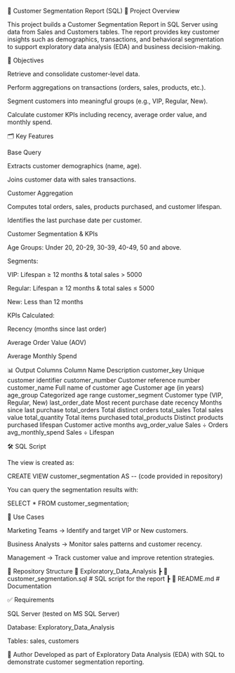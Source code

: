 📝 Customer Segmentation Report (SQL)
📌 Project Overview

This project builds a Customer Segmentation Report in SQL Server using data from Sales and Customers tables.
The report provides key customer insights such as demographics, transactions, and behavioral segmentation to support exploratory data analysis (EDA) and business decision-making.

🎯 Objectives

Retrieve and consolidate customer-level data.

Perform aggregations on transactions (orders, sales, products, etc.).

Segment customers into meaningful groups (e.g., VIP, Regular, New).

Calculate customer KPIs including recency, average order value, and monthly spend.

🗂️ Key Features

Base Query

Extracts customer demographics (name, age).

Joins customer data with sales transactions.

Customer Aggregation

Computes total orders, sales, products purchased, and customer lifespan.

Identifies the last purchase date per customer.

Customer Segmentation & KPIs

Age Groups: Under 20, 20-29, 30-39, 40-49, 50 and above.

Segments:

VIP: Lifespan ≥ 12 months & total sales > 5000

Regular: Lifespan ≥ 12 months & total sales ≤ 5000

New: Less than 12 months

KPIs Calculated:

Recency (months since last order)

Average Order Value (AOV)

Average Monthly Spend

📊 Output Columns
Column Name	Description
customer_key	    Unique customer identifier
customer_number	  Customer reference number
customer_name	    Full name of customer
age	              Customer age (in years)
age_group	        Categorized age range
customer_segment	Customer type (VIP, Regular, New)
last_order_date	  Most recent purchase date
recency	          Months since last purchase
total_orders	    Total distinct orders
total_sales	      Total sales value
total_quantity	  Total items purchased
total_products	  Distinct products purchased
lifespan	        Customer active months
avg_order_value	  Sales ÷ Orders
avg_monthly_spend	Sales ÷ Lifespan


🛠️ SQL Script

The view is created as:

CREATE VIEW customer_segmentation AS
-- (code provided in repository)


You can query the segmentation results with:

SELECT * FROM customer_segmentation;

🚀 Use Cases

Marketing Teams → Identify and target VIP or New customers.

Business Analysts → Monitor sales patterns and customer recency.

Management → Track customer value and improve retention strategies.

📂 Repository Structure
📁 Exploratory_Data_Analysis
 ┣ 📄 customer_segmentation.sql   # SQL script for the report
 ┣ 📄 README.md                   # Documentation

✅ Requirements

SQL Server (tested on MS SQL Server)

Database: Exploratory_Data_Analysis

Tables: sales, customers

📢 Author
Developed as part of Exploratory Data Analysis (EDA) with SQL to demonstrate customer segmentation reporting.
